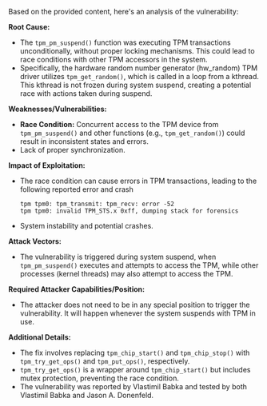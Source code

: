 Based on the provided content, here's an analysis of the vulnerability:

**Root Cause:**

- The `tpm_pm_suspend()` function was executing TPM transactions unconditionally, without proper locking mechanisms. This could lead to race conditions with other TPM accessors in the system.
- Specifically, the hardware random number generator (hw_random) TPM driver utilizes `tpm_get_random()`, which is called in a loop from a kthread. This kthread is not frozen during system suspend, creating a potential race with actions taken during suspend.

**Weaknesses/Vulnerabilities:**

- **Race Condition:** Concurrent access to the TPM device from `tpm_pm_suspend()` and other functions (e.g., `tpm_get_random()`) could result in inconsistent states and errors.
- Lack of proper synchronization.

**Impact of Exploitation:**

-  The race condition can cause errors in TPM transactions, leading to the following reported error and crash
   ```
   tpm tpm0: tpm_transmit: tpm_recv: error -52
   tpm tpm0: invalid TPM_STS.x 0xff, dumping stack for forensics
   ```
- System instability and potential crashes.

**Attack Vectors:**

- The vulnerability is triggered during system suspend, when `tpm_pm_suspend()` executes and attempts to access the TPM, while other processes (kernel threads) may also attempt to access the TPM.

**Required Attacker Capabilities/Position:**

- The attacker does not need to be in any special position to trigger the vulnerability. It will happen whenever the system suspends with TPM in use.

**Additional Details:**

- The fix involves replacing `tpm_chip_start()` and `tpm_chip_stop()` with `tpm_try_get_ops()` and `tpm_put_ops()`, respectively.
- `tpm_try_get_ops()` is a wrapper around `tpm_chip_start()` but includes mutex protection, preventing the race condition.
- The vulnerability was reported by Vlastimil Babka and tested by both Vlastimil Babka and Jason A. Donenfeld.